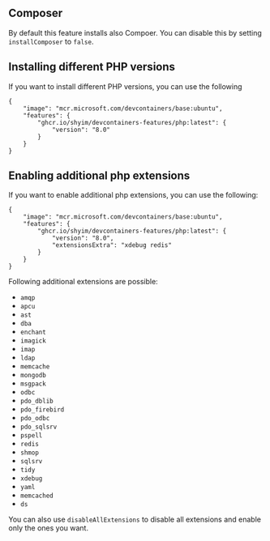 ## Composer

By default this feature installs also Compoer. You can disable this by setting `installComposer` to `false`.

## Installing different PHP versions

If you want to install different PHP versions, you can use the following

```jsonc
{
    "image": "mcr.microsoft.com/devcontainers/base:ubuntu",
    "features": {
        "ghcr.io/shyim/devcontainers-features/php:latest": {
            "version": "8.0"
        }
    }
}
```

## Enabling additional php extensions

If you want to enable additional php extensions, you can use the following:

```jsonc
{
    "image": "mcr.microsoft.com/devcontainers/base:ubuntu",
    "features": {
        "ghcr.io/shyim/devcontainers-features/php:latest": {
            "version": "8.0",
            "extensionsExtra": "xdebug redis"
        }
    }
}
```

Following additional extensions are possible:

- `amqp`
- `apcu`
- `ast`
- `dba`
- `enchant`
- `imagick`
- `imap`
- `ldap`
- `memcache`
- `mongodb`
- `msgpack`
- `odbc`
- `pdo_dblib`
- `pdo_firebird`
- `pdo_odbc`
- `pdo_sqlsrv`
- `pspell`
- `redis`
- `shmop`
- `sqlsrv`
- `tidy`
- `xdebug`
- `yaml`
- `memcached`
- `ds`

You can also use `disableAllExtensions` to disable all extensions and enable only the ones you want.